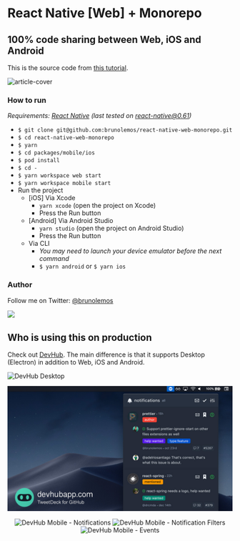 # React Native [Web] + Monorepo
## 100% code sharing between Web, iOS and Android

This is the source code from [this tutorial](https://dev.to/brunolemos/tutorial-100-code-sharing-between-ios-android--web-using-react-native-web-andmonorepo-4pej).

![article-cover](https://user-images.githubusercontent.com/619186/53903807-69870480-4023-11e9-95bc-98caaca01445.jpg)


### How to run

_Requirements: [React Native](https://facebook.github.io/react-native/docs/getting-started.html#native) (last tested on react-native@0.61)_

  - `$ git clone git@github.com:brunolemos/react-native-web-monorepo.git`
  - `$ cd react-native-web-monorepo`
  - `$ yarn`
  - `$ cd packages/mobile/ios`
  - `$ pod install`
  - `$ cd -`
  - `$ yarn workspace web start`
  - `$ yarn workspace mobile start`
  - Run the project
    - [iOS] Via Xcode
      - `yarn xcode` (open the project on Xcode)
      - Press the Run button
    - [Android] Via Android Studio
      - `yarn studio` (open the project on Android Studio)
      - Press the Run button
    - Via CLI
      - _You may need to launch your device emulator before the next command_
      - `$ yarn android` or  `$ yarn ios`

### Author

Follow me on Twitter: [@brunolemos](https://twitter.com/brunolemos)<br/>

<a href="https://twitter.com/brunolemos" target="_blank"><img src="https://github.com/brunolemos.png?size=100" height="100" /></a>


## Who is using this on production

Check out [DevHub](https://github.com/devhubapp/devhub).
The main difference is that it supports Desktop (Electron) in addition to Web, iOS and Android.

![DevHub Desktop](https://user-images.githubusercontent.com/619186/57279337-28d95500-707f-11e9-9b2b-60c1af41277a.jpg)

![DevHub Menubar](https://github.com/devhubapp/devhub/blob/master/assets/static/menubar-co.jpg)

<p align="center">
  <img alt="DevHub Mobile - Notifications" height="620" src="https://user-images.githubusercontent.com/619186/57279347-2f67cc80-707f-11e9-8457-e892ff1f57c0.png" />
  <img alt="DevHub Mobile - Notification Filters" height="620" src="https://user-images.githubusercontent.com/619186/57279348-2f67cc80-707f-11e9-8804-073b5d88a4cd.png" />
  <img alt="DevHub Mobile - Events" height="620" src="https://user-images.githubusercontent.com/619186/57279349-30006300-707f-11e9-9edc-283fea7785a4.png" />
</p>

<br/>
